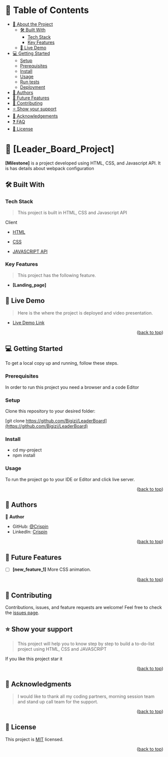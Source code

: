 
# 📗 Table of Contents

- [📖 About the Project](#about-project)
  - [🛠 Built With](#built-with)
    - [Tech Stack](#tech-stack)
    - [Key Features](#key-features)
  - [🚀 Live Demo](#live-demo)
- [💻 Getting Started](#getting-started)
  - [Setup](#setup)
  - [Prerequisites](#prerequisites)
  - [Install](#install)
  - [Usage](#usage)
  - [Run tests](#run-tests)
  - [Deployment](#triangular_flag_on_post-deployment)
- [👥 Authors](#authors)
- [🔭 Future Features](#future-features)
- [🤝 Contributing](#contributing)
- [⭐️ Show your support](#support)
- [🙏 Acknowledgements](#acknowledgements)
- [❓ FAQ](#faq)
- [📝 License](#license)


# 📖 [Leader_Board_Project] <a name="about-project"></a>

**[Milestone]** is a project developed using HTML, CSS, and Javascript API.
It is has details about webpack configuration

## 🛠 Built With <a name="built-with"></a>

### Tech Stack <a name="tech-stack"></a>

> This project is built in HTML, CSS and Javascript API
  <summary>Client</summary>
  <ul>
    <li><a href="https://reactjs.org/">HTML</a></li>
  </ul>
  <ul>
    <li><a href="https://reactjs.org/">CSS</a></li>
  </ul>
  <ul>
    <li><a href="https://reactjs.org/">JAVASCRIPT API</a></li>
  </ul>

<!-- Features -->

### Key Features <a name="key-features"></a>

> This project has the following feature.

- **[Landing_page]**

<!-- LIVE DEMO -->

## 🚀 Live Demo <a name="live-demo"></a>

> Here is the where the project is deployed and video presentation.

- [Live Demo Link]()

<p align="right">(<a href="#readme-top">back to top</a>)</p>


<!-- GETTING STARTED -->

## 💻 Getting Started <a name="getting-started"></a>

To get a local copy up and running, follow these steps.

### Prerequisites

In order to run this project you need a browser and a code Editor

### Setup

Clone this repository to your desired folder:

[git clone https://github.com/Bigizi/LeaderBoard](https://github.com/Bigizi/LeaderBoard)

### Install

- cd my-project
- npm install

### Usage

To run the project go to your IDE or Editor and click live server.


<p align="right">(<a href="#readme-top">back to top</a>)</p>

<!-- AUTHORS -->

## 👥 Authors <a name="authors"></a>

👤 **Author**

- GitHub: [@Crispin](https://github.com/Bigizi)
- LinkedIn: [Crispin](https://www.linkedin.com/in/bigizi-nduwayo-crispin-74b534227/)

<p align="right">(<a href="#readme-top">back to top</a>)</p>

<!-- FUTURE FEATURES -->

## 🔭 Future Features <a name="future-features"></a>


- [ ] **[new_feature_1]** More CSS animation.

<p align="right">(<a href="#readme-top">back to top</a>)</p>

<!-- CONTRIBUTING -->

## 🤝 Contributing <a name="contributing"></a>

Contributions, issues, and feature requests are welcome!
Feel free to check the [issues page](../../issues/).

<!-- SUPPORT -->

## ⭐️ Show your support <a name="support"></a>

>This project will help you to know step by step to build a to-do-list project using HTML, CSS and JAVASCRIPT

If you like this project star it

<p align="right">(<a href="#readme-top">back to top</a>)</p>

<!-- ACKNOWLEDGEMENTS -->

## 🙏 Acknowledgments <a name="acknowledgements"></a>
> I would like to thank all my coding partners, morning session team and stand up call team for the support.
<p align="right">(<a href="#acknowledgements">back to top</a>)</p>

<!-- LICENSE -->

## 📝 License <a name="license"></a>

This project is [MIT](./License.md) licensed.

<p align="right">(<a href="#readme-top">back to top</a>)</p>
